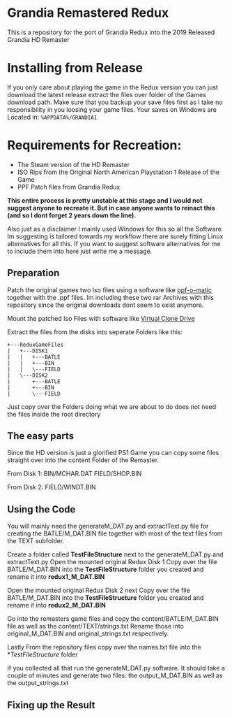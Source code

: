 # Grandia Remastered Redux

This is a repository for the port of Grandia Redux into the 2019 Released Grandia HD Remaster

# Installing from Release
If you only care about playing the game in the Redux version you can just download the latest release extract the files over folder of the Games download path. 
Make sure that you backup your save files first as I take no responsibility in you loosing your game files.
Your saves on Windows are Located in: ```%APPDATA%/GRANDIA1```

# Requirements for Recreation:
- The Steam version of the HD Remaster
- ISO Rips from the Original North American Playstation 1 Release of the Game
- PPF Patch files from Grandia Redux

**This entire process is pretty unstable at this stage and I would not suggest anyone to recreate it. But in case anyone wants to reinact this (and so I dont forget 2 years down the line).**

Also just as a disclaimer I mainly used Windows for this so all the Software Im suggesting is tailored towards my workflow there are surely fitting Linux alternatives for all this. If you want to suggest software alternatives for me to include them into here just write me a message.

## Preparation
Patch the original games two Iso files using a software like [ppf-o-matic](http://www.romhacking.net/utilities/356/) together with the .ppf files. Im including these two rar Archives with this repository since the original downloads dont seem to exist anymore.

Mount the patched Iso Files with software like [Virtual Clone Drive](https://www.elby.ch/en/products/vcd.html)

Extract the files from the disks into seperate Folders like this:
```
+---ReduxGameFiles
|   +---DISK1
|   |   +---BATLE
|   |   +---BIN
|   |   \---FIELD
|   \---DISK2
|       +---BATLE
|       +---BIN
|       \---FIELD
```
Just copy over the Folders doing what we are about to do does not need the files inside the root directory


## The easy parts

Since the HD version is just a glorified PS1 Game you can copy some files straight over into the content Folder of the Remaster. 

From Disk 1:
BIN/MCHAR.DAT
FIELD/SHOP.BIN

From Disk 2:
FIELD/WINDT.BIN


## Using the Code
You will mainly need the generateM_DAT.py and extractText.py file for creating the BATLE/M_DAT.BIN file together with most of the text files from the TEXT subfolder.

Create a folder called **TestFileStructure** next to the generateM_DAT.py and ex<span>tractText.p</span>y
Open the mounted original Redux Disk 1
Copy over the file BATLE/M_DAT.BIN into the **TestFileStructure** folder you created and rename it into **redux1_M_DAT.BIN**

Open the mounted original Redux Disk 2 next
Copy over the file BATLE/M_DAT.BIN into the **TestFileStructure** folder you created and rename it into **redux2_M_DAT.BIN**

Go into the remasters game files and copy the content/BATLE/M_DAT.BIN file as well as the content/TEXT/strings.txt
Rename those into original_M_DAT.BIN and original_strings.txt respectively.

Lastly From the repository files copy over the names.txt file into the **TestFileStructure* folder

If you collected all that run the generateM_DAT.py software. It should take a couple of minutes and generate two files: the output_M_DAT.BIN as well as the output_strings.txt



## Fixing up the Result

